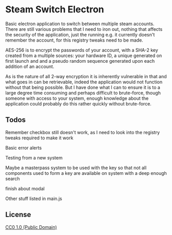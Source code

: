 # Steam Switch Electron

Basic electron application to switch between multiple steam accounts. There are still various problems that I need to iron out, nothing that affects the security of the application, just the running e.g. it currently doesn't remember the account, for this registry tweaks need to be made. 

AES-256 is to encrypt the passwords of your account, with a SHA-2 key created from a multiple sources: your hardware ID, a unique generated on first launch and and a pseudo random sequence generated upon each addition of an account.

As is the nature of all 2-way encryption it is inherently vulnerable in that and what goes in can be retrievable, indeed the application would not function without that being possible. But I have done what I can to ensure it is to a large degree time consuming and perhaps difficult to brute-force, though someone with access to your system, enough knowledge about the application could probably do this rather quickly without brute-force.

## Todos
Remember checkbox still doesn't work, as I need to look into the registry tweaks required to make it work

Basic error alerts 

Testing from a new system

Maybe a masterpass system to be used with the key so that not all components used to form a key are available on system with a deep enough search

finish about modal

Other stuff listed in main.js

## License

[CC0 1.0 (Public Domain)](LICENSE.md)
